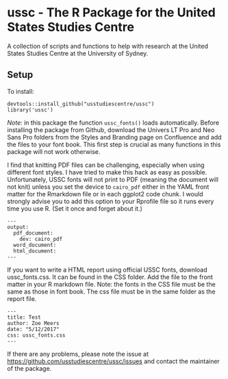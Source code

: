 # ussc - The R Package for the United States Studies Centre
A collection of scripts and functions to help with research at the
United States Studies Centre at the University of Sydney.

## Setup
To install:

```{r}
devtools::install_github("usstudiescentre/ussc")
library('ussc')
```
*Note:* in this package the function `ussc_fonts()` loads automatically. Before installing the package from Github, download the Univers LT Pro and Neo Sans Pro folders from the Styles and Branding page on Confluence and add the files to your font book. This first step is crucial as many functions in this package will not work otherwise. 

I find that knitting PDF files can be challenging, especially when using different font styles. I have tried to make this hack as easy as possible. Unfortunately, USSC fonts will not print to PDF (meaning the document will not knit) unless you set the device to `cairo_pdf` either in the YAML front matter for the Rmarkdown file or in each ggplot2 code chunk. I would strongly advise you to add this option to your Rprofile file so it runs every time you use R. (Set it once and forget about it.)

```
---
output:
  pdf_document:
    dev: cairo_pdf
  word_document: 
  html_document: 
---
```

If you want to write a HTML report using official USSC fonts, download ussc_fonts.css. It can be found in the CSS folder. Add the file to the front matter in your R markdown file. Note: the fonts in the CSS file must be the same as those in font book. The css file must be in the same folder as the report file. 

```
---
title: Test
author: Zoe Meers
date: "5/12/2017"
css: ussc_fonts.css
---
```

If there are any problems, please note the issue at https://github.com/usstudiescentre/ussc/issues and contact the maintainer of the package.
